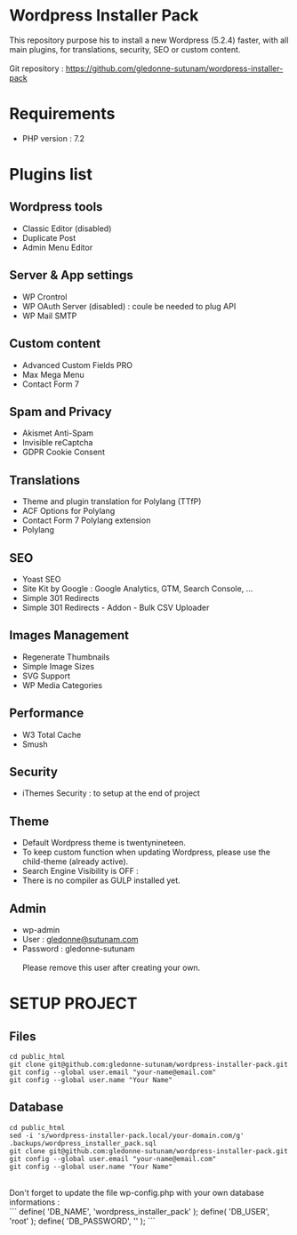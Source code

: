 # Wordpress Installer Pack
This repository purpose his to install a new Wordpress (5.2.4) faster, with all main plugins, for translations, security, SEO or custom content.
<br /><br />
Git repository : https://github.com/gledonne-sutunam/wordpress-installer-pack<br />

# Requirements
- PHP version : 7.2
 
# Plugins list

## Wordpress tools
- Classic Editor (disabled)
- Duplicate Post
- Admin Menu Editor

## Server & App settings
- WP Crontrol
- WP OAuth Server (disabled) : coule be needed to plug API
- WP Mail SMTP<br />
## Custom content
- Advanced Custom Fields PRO
- Max Mega Menu
- Contact Form 7<br />

## Spam and Privacy
- Akismet Anti-Spam
- Invisible reCaptcha
- GDPR Cookie Consent<br />

## Translations
- Theme and plugin translation for Polylang (TTfP)
- ACF Options for Polylang
- Contact Form 7 Polylang extension
- Polylang<br />

## SEO
- Yoast SEO
- Site Kit by Google : Google Analytics, GTM, Search Console, ...
- Simple 301 Redirects
- Simple 301 Redirects - Addon - Bulk CSV Uploader<br />

## Images Management
- Regenerate Thumbnails
- Simple Image Sizes
- SVG Support
- WP Media Categories<br />

## Performance
- W3 Total Cache
- Smush<br />

## Security
- iThemes Security : to setup at the end of project<br />

## Theme
- Default Wordpress theme is twentynineteen.
- To keep custom function when updating Wordpress, please use the child-theme (already active).
- Search Engine Visibility is OFF : 
- There is no compiler as GULP installed yet.</br>

## Admin
- wp-admin
- User : gledonne@sutunam.com
- Password : gledonne-sutunam<br /><br />
Please remove this user after creating your own.<br />

# SETUP PROJECT

## Files
```
cd public_html
git clone git@github.com:gledonne-sutunam/wordpress-installer-pack.git
git config --global user.email "your-name@email.com"
git config --global user.name "Your Name"
```
## Database
```
cd public_html
sed -i 's/wordpress-installer-pack.local/your-domain.com/g' .backups/wordpress_installer_pack.sql
git clone git@github.com:gledonne-sutunam/wordpress-installer-pack.git
git config --global user.email "your-name@email.com"
git config --global user.name "Your Name"
```
<br />
Don't forget to update the file wp-config.php with your own database informations :<br />
```
define( 'DB_NAME', 'wordpress_installer_pack' );
define( 'DB_USER', 'root' );
define( 'DB_PASSWORD', '' );
```
